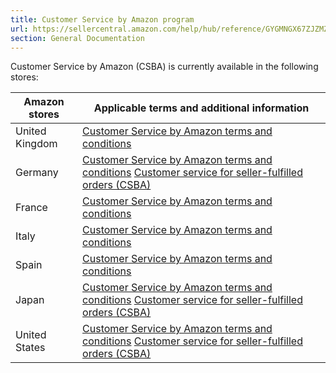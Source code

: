 ```yaml
---
title: Customer Service by Amazon program
url: https://sellercentral.amazon.com/help/hub/reference/GYGMNGX67ZJZMZNP
section: General Documentation
---
```


Customer Service by Amazon (CSBA) is currently available in the following
stores:

Amazon stores | Applicable terms and additional information  
---|---  
United Kingdom | [Customer Service by Amazon terms and conditions](https://sellercentral.amazon.co.uk/gp/help/external/G65T4N3XGC3MJB38)  
Germany | [Customer Service by Amazon terms and conditions](https://sellercentral.amazon.de/gp/help/G65T4N3XGC3MJB38) [Customer service for seller-fulfilled orders (CSBA)](https://sellercentral.amazon.de/gp/help/G797533XQVR4S6RG)  
France | [Customer Service by Amazon terms and conditions](https://sellercentral.amazon.fr/help/hub/reference/external/G65T4N3XGC3MJB38)  
Italy | [Customer Service by Amazon terms and conditions](https://sellercentral.amazon.it/help/hub/reference/external/G65T4N3XGC3MJB38)  
Spain | [Customer Service by Amazon terms and conditions](https://sellercentral.amazon.es/help/hub/reference/external/G65T4N3XGC3MJB38)  
Japan | [Customer Service by Amazon terms and conditions](https://s3.amazonaws.com/JP_AM/AGS/CSBA/Terms_CN.pdf) [Customer service for seller-fulfilled orders (CSBA)](https://sellercentral.amazon.co.jp/gp/help/G797533XQVR4S6RG)  
United States | [Customer Service by Amazon terms and conditions](https://sellercentral.amazon.com/gp/help/G65T4N3XGC3MJB38) [Customer service for seller-fulfilled orders (CSBA)](https://sellercentral.amazon.com/gp/help/G797533XQVR4S6RG)

